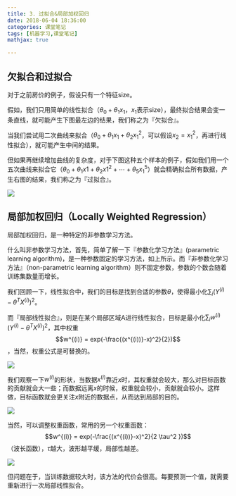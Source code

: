 ```yaml
---
title: 3. 过拟合&局部加权回归
date: 2018-06-04 18:36:00
categories: 课堂笔记
tags: [机器学习,课堂笔记]
mathjax: true

---
```




## 欠拟合和过拟合

对于之前房价的例子，假设只有一个特征size。

假如，我们只用简单的线性拟合（$\theta_0+\theta_1x_1$，$x_1$表示size），最终拟合结果会变一条直线，就可能产生下图最左边的结果，我们称之为『欠拟合』。

当我们尝试用二次曲线来拟合（$\theta_0+\theta_1x_1+\theta_2x_1^2$，可以假设$x_2=x_1^2$，再进行线性拟合），就可能产生中间的结果。

但如果再继续增加曲线的复杂度，对于下图这种五个样本的例子，假如我们用一个五次曲线来拟合它（$\theta_0+\theta_1x1+\theta_2x1^2+\cdots+\theta_5x_1^5$）就会精确拟合所有数据，产生右图的结果，我们称之为『过拟合』。

![](http://jackie-image.oss-cn-hangzhou.aliyuncs.com/18-6-4/71073333.jpg)



## 局部加权回归（Locally Weighted Regression）

局部加权回归，是一种特定的非参数学习方法。

什么叫非参数学习方法，首先，简单了解一下『参数化学习方法』(parametric learning algorithm)，是一种参数固定的学习方法，如上所示。而『非参数化学习方法』（non-parametric learning algorithm）则不固定参数，参数的个数会随着训练集数量而增长。

我们回顾一下，线性拟合中，我们的目标是找到合适的参数$\theta$，使得最小化$\sum_i(Y^{(i)} - \theta^TX^{(i)})^2$。

而『局部线性拟合』，则是在某个局部区域A进行线性拟合，目标是最小化$\sum_iw^{(i)}(Y^{(i)} - \theta^TX^{(i)})^2$，其中权重$$w^{(i)} = exp(-\frac{(x^{(i))}-x)^2}{2})$$，当然，权重公式是可替换的。

![](http://jackie-image.oss-cn-hangzhou.aliyuncs.com/18-6-4/30285296.jpg)

我们观察一下$w^{(i)}$的形状，当数据$x^{(i)}$靠近$x$时，其权重就会较大，那么对目标函数的贡献就会大一些；而数据远离$x$的时候，权重就会较小，贡献就会较小。这样做，目标函数就会更关注$x$附近的数据点，从而达到局部的目的。

![](http://jackie-image.oss-cn-hangzhou.aliyuncs.com/18-6-4/78196882.jpg)

当然，可以调整权重函数，常用的另一个权重函数：$$w^{(i)} = exp(-\frac{(x^{(i))}-x)^2}{2 \tau^2 })$$（波长函数），$\tau$越大，波形越平缓，局部性越差。

![](http://jackie-image.oss-cn-hangzhou.aliyuncs.com/18-6-4/54967961.jpg)

但问题在于，当训练数据较大时，该方法的代价会很高。每要预测一个值，就需要重新进行一次局部线性拟合。




